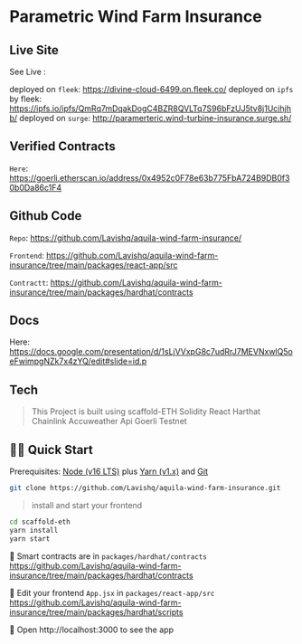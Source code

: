 # Parametric Wind Farm Insurance

## Live Site

See Live :

 deployed on `fleek`: https://divine-cloud-6499.on.fleek.co/
 deployed on `ipfs` by fleek: https://ipfs.io/ipfs/QmRq7mDqakDogC4BZR8QVLTq7S96bFzUJ5tv8j1Ucihjhb/
 deployed on `surge`: http://paramerteric.wind-turbine-insurance.surge.sh/ 

## Verified Contracts

 `Here`: https://goerli.etherscan.io/address/0x4952c0F78e63b775FbA724B9DB0f30b0Da86c1F4

## Github Code

 `Repo`: https://github.com/Lavishq/aquila-wind-farm-insurance/

 `Frontend`: https://github.com/Lavishq/aquila-wind-farm-insurance/tree/main/packages/react-app/src

 `Contractt`: https://github.com/Lavishq/aquila-wind-farm-insurance/tree/main/packages/hardhat/contracts

## Docs
Here: https://docs.google.com/presentation/d/1sLjVVxpG8c7udRrJ7MEVNxwlQ5oeFwimpgNZk7x4zYQ/edit#slide=id.p

## Tech 
> This Project is built using scaffold-ETH
> Solidity
> React
> Harthat
> Chainlink Accuweather Api
> Goerli Testnet

## 🏄‍♂️ Quick Start

Prerequisites: [Node (v16 LTS)](https://nodejs.org/en/download/) plus [Yarn (v1.x)](https://classic.yarnpkg.com/en/docs/install/) and [Git](https://git-scm.com/downloads)


```bash
git clone https://github.com/Lavishq/aquila-wind-farm-insurance.git
```

> install and start your frontend

```bash
cd scaffold-eth
yarn install
yarn start
```

🔏 Smart contracts are in `packages/hardhat/contracts` 
https://github.com/Lavishq/aquila-wind-farm-insurance/tree/main/packages/hardhat/contracts

📝 Edit your frontend `App.jsx` in `packages/react-app/src`
https://github.com/Lavishq/aquila-wind-farm-insurance/tree/main/packages/hardhat/scripts

📱 Open http://localhost:3000 to see the app